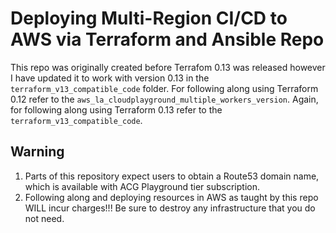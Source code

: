 # Deploying Multi-Region CI/CD to AWS via Terraform and Ansible Repo

This repo was originally created before Terrafom 0.13 was released however I have updated it to work with version 0.13 in the `terraform_v13_compatible_code` folder.
For following along using Terraform 0.12 refer to the `aws_la_cloudplayground_multiple_workers_version`.
Again, for following along using Terraform 0.13 refer to the `terraform_v13_compatible_code`.

## Warning
1. Parts of this repository expect users to obtain a Route53 domain name, which is available with ACG Playground tier subscription.
2. Following along and deploying resources in AWS as taught by this repo WILL incur charges!!! Be sure to destroy any infrastructure that you do not need.
